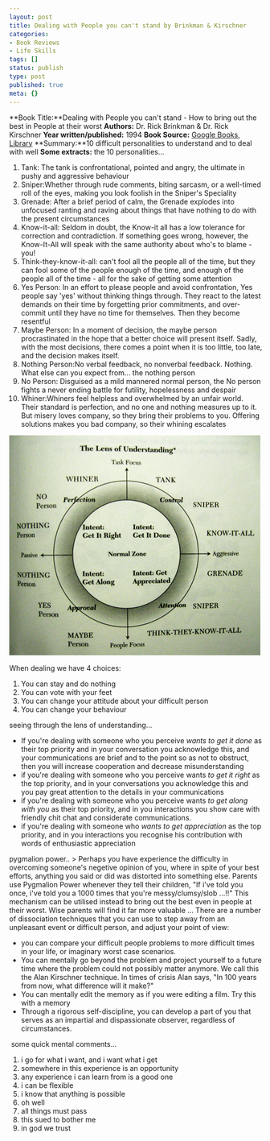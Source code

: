 ```yaml
---
layout: post
title: Dealing with People you can't stand by Brinkman & Kirschner
categories:
- Book Reviews
- Life Skills
tags: []
status: publish
type: post
published: true
meta: {}
---
```

**Book Title:**Dealing with People you can't stand - How to bring out the best in People at their worst **Authors:** Dr. Rick Brinkman & Dr. Rick Kirschner **Year written/published:** 1994 **Book Source:** [Google Books](http://books.google.com/books?id=EWJA2K011mEC&pg=PP1&dq=Dealing+with+People+you+can%27t+stand+by+Brinkman+%26+Kirschner&sig=ZY_iyh5tg_GC5o0fZ50FxvHFrBg), [Library](http://vistaweb.nlb.gov.sg/cgi-bin/cw_cgi?fullRecord+23876+3002+10755195+1+0) **Summary:**10 difficult personalities to understand and to deal with well **Some extracts:** the 10 personalities...
1. Tank: The tank is confrontational, pointed and angry, the ultimate in pushy and aggressive behaviour
2. Sniper:Whether through rude comments, biting sarcasm, or a well-timed roll of the eyes, making you look foolish in the Sniper's Speciality
3. Grenade: After a brief period of calm, the Grenade explodes into unfocused ranting and raving about things that have nothing to do with the present circumstances
4. Know-it-all: Seldom in doubt, the Know-it all has a low tolerance for correction and contradiction. If something goes wrong, however, the Know-It-All will speak with the same authority about who's to blame - you!
5. Think-they-know-it-all: can't fool all the people all of the time, but they can fool some of the people enough of the time, and enough of the people all of the time - all for the sake of getting some attention
6. Yes Person: In an effort to please people and avoid confrontation, Yes people say 'yes' without thinking things through. They react to the latest demands on their time by forgetting prior commitments, and over-commit until they have no time for themselves. Then they become resentful
7. Maybe Person: In a moment of decision, the maybe person procrastinated in the hope that a better choice will present itself. Sadly, with the most decisions, there comes a point when it is too little, too late, and the decision makes itself.
8. Nothing Person:No verbal feedback, no nonverbal feedback. Nothing. What else can you expect from... the nothing person
9. No Person: Disguised as a mild mannered normal person, the No person fights a never ending battle for futility, hopelessness and despair
10. Whiner:Whiners feel helpless and overwhelmed by an unfair world. Their standard is perfection, and no one and nothing measures up to it. But misery loves company, so they bring their problems to you. Offering solutions makes you bad company, so their whining escalates

![](/img/dealing_people.jpg)

When dealing we have 4 choices:
1. You can stay and do nothing
2. You can vote with your feet
3. You can change your attitude about your difficult person
4. You can change your behaviour

seeing through the lens of understanding...
- If you're dealing with someone who you perceive _wants to get it done_ as their top priority and in your conversation you acknowledge this, and your communications are brief and to the point so as not to obstruct, then you will increase cooperation and decrease misunderstanding
- if you're dealing with someone who you perceive wants _to get it right_ as the top priority, and in your conversations you acknowledge this and you pay great attention to the details in your communications
- if you're dealing with someone who you perceive wants _to get along with you_ as their top priority, and in you interactions you show care with friendly chit chat and considerate communications.
- if you're dealing with someone who _wants to get appreciation_ as the top priority, and in you interactions you recognise his contribution with words of enthusiastic appreciation

pygmalion power.. > Perhaps you have experience the difficulty in overcoming someone's negetive opinion of you, where in spite of your best efforts, anything you said or did was distorted into something else. Parents use Pygmalion Power whenever they tell their children, "If i've told you once, i've told you a 1000 times that you're messy/clumsy/slob ...!!" This mechanism can be utilised instead to bring out the best even in people at their worst. Wise parents will find it far more valuable ...
There are a number of dissociation techniques that you can use to step away from an unpleasant event or difficult person, and adjust your point of view:
- you can compare your difficult people problems to more difficult times in your life, or imaginary worst case scenarios.
- You can mentally go beyond the problem and project yourself to a future time where the problem could not possibly matter anymore. We call this the Alan Kirschner technique. In times of crisis Alan says, "In 100 years from now, what difference will it make?"
- You can mentally edit the memory as if you were editing a film. Try this with a memory
- Through a rigorous self-discipline, you can develop a part of you that serves as an impartial and dispassionate observer, regardless of circumstances.

 some quick mental comments...
1. i go for what i want, and i want what i get
2. somewhere in this experience is an opportunity
3. any experience i can learn from is a good one
4. i can be flexible
5. i know that anything is possible
6. oh well
7. all things must pass
8. this sued to bother me
9. in god we trust
